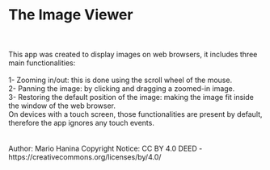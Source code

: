 # The Image Viewer
<br />
<br />
This app was created to display images on web browsers, it includes three main functionalities:
<br />
<br />
1- Zooming in/out: this is done using the scroll wheel of the mouse.
<br />
2- Panning the image: by clicking and dragging a zoomed-in image.
<br />
3- Restoring the default position of the image: making the image fit inside the window of the web browser.
<br />
On devices with a touch screen, those functionalities are present by default, therefore the app ignores any touch events.
<br />
<br />
<br />
Author: Mario Hanina
Copyright Notice: CC BY 4.0 DEED - https://creativecommons.org/licenses/by/4.0/
